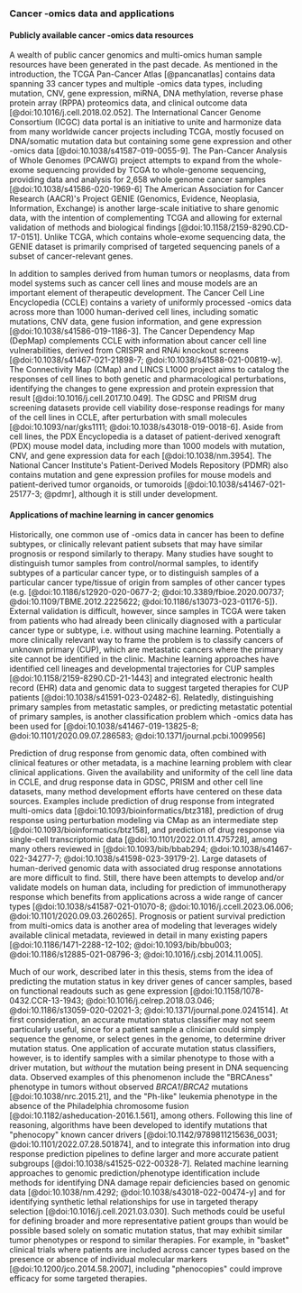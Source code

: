 ### Cancer -omics data and applications

#### Publicly available cancer -omics data resources

A wealth of public cancer genomics and multi-omics human sample resources have been generated in the past decade.
As mentioned in the introduction, the TCGA Pan-Cancer Atlas [@pancanatlas] contains data spanning 33 cancer types and multiple -omics data types, including mutation, CNV, gene expression, miRNA, DNA methylation, reverse phase protein array (RPPA) proteomics data, and clinical outcome data [@doi:10.1016/j.cell.2018.02.052].
The International Cancer Genome Consortium (ICGC) data portal is an initiative to unite and harmonize data from many worldwide cancer projects including TCGA, mostly focused on DNA/somatic mutation data but containing some gene expression and other -omics data [@doi:10.1038/s41587-019-0055-9].
The Pan-Cancer Analysis of Whole Genomes (PCAWG) project attempts to expand from the whole-exome sequencing provided by TCGA to whole-genome sequencing, providing data and analysis for 2,658 whole genome cancer samples [@doi:10.1038/s41586-020-1969-6]
The American Association for Cancer Research (AACR)'s Project GENIE (Genomics, Evidence, Neoplasia, Information, Exchange) is another large-scale initiative to share genomic data, with the intention of complementing TCGA and allowing for external validation of methods and biological findings [@doi:10.1158/2159-8290.CD-17-0151].
Unlike TCGA, which contains whole-exome sequencing data, the GENIE dataset is primarily comprised of targeted sequencing panels of a subset of cancer-relevant genes.

In addition to samples derived from human tumors or neoplasms, data from model systems such as cancer cell lines and mouse models are an important element of therapeutic development.
The Cancer Cell Line Encyclopedia (CCLE) contains a variety of uniformly processed -omics data across more than 1000 human-derived cell lines, including somatic mutations, CNV data, gene fusion information, and gene expression [@doi:10.1038/s41586-019-1186-3].
The Cancer Dependency Map (DepMap) complements CCLE with information about cancer cell line vulnerabilities, derived from CRISPR and RNAi knockout screens [@doi:10.1038/s41467-021-21898-7; @doi:10.1038/s41588-021-00819-w].
The Connectivity Map (CMap) and LINCS L1000 project aims to catalog the responses of cell lines to both genetic and pharmacological perturbations, identifying the changes to gene expression and protein expression that result [@doi:10.1016/j.cell.2017.10.049].
The GDSC and PRISM drug screening datasets provide cell viability dose-response readings for many of the cell lines in CCLE, after perturbation with small molecules [@doi:10.1093/nar/gks1111; @doi:10.1038/s43018-019-0018-6].
Aside from cell lines, the PDX Encyclopedia is a dataset of patient-derived xenograft (PDX) mouse model data, including more than 1000 models with mutation, CNV, and gene expression data for each [@doi:10.1038/nm.3954].
The National Cancer Institute's Patient-Derived Models Repository (PDMR) also contains mutation and gene expression profiles for mouse models and patient-derived tumor organoids, or tumoroids [@doi:10.1038/s41467-021-25177-3; @pdmr], although it is still under development.

#### Applications of machine learning in cancer genomics

Historically, one common use of -omics data in cancer has been to define subtypes, or clinically relevant patient subsets that may have similar prognosis or respond similarly to therapy.
Many studies have sought to distinguish tumor samples from control/normal samples, to identify subtypes of a particular cancer type, or to distinguish samples of a particular cancer type/tissue of origin from samples of other cancer types (e.g. [@doi:10.1186/s12920-020-0677-2; @doi:10.3389/fbioe.2020.00737; @doi:10.1109/TBME.2012.2225622; @doi:10.1186/s13073-023-01176-5]).
External validation is difficult, however, since samples in TCGA were taken from patients who had already been clinically diagnosed with a particular cancer type or subtype, i.e. without using machine learning.
Potentially a more clinically relevant way to frame the problem is to classify cancers of unknown primary (CUP), which are metastatic cancers where the primary site cannot be identified in the clinic.
Machine learning approaches have identified cell lineages and developmental trajectories for CUP samples [@doi:10.1158/2159-8290.CD-21-1443] and integrated electronic health record (EHR) data and genomic data to suggest targeted therapies for CUP patients [@doi:10.1038/s41591-023-02482-6].
Relatedly, distinguishing primary samples from metastatic samples, or predicting metastatic potential of primary samples, is another classification problem which -omics data has been used for [@doi:10.1038/s41467-019-13825-8; @doi:10.1101/2020.09.07.286583; @doi:10.1371/journal.pcbi.1009956]

Prediction of drug response from genomic data, often combined with clinical features or other metadata, is a machine learning problem with clear clinical applications.
Given the availability and uniformity of the cell line data in CCLE, and drug response data in GDSC, PRISM and other cell line datasets, many method development efforts have centered on these data sources.
Examples include prediction of drug response from integrated multi-omics data [@doi:10.1093/bioinformatics/btz318], prediction of drug response using perturbation modeling via CMap as an intermediate step [@doi:10.1093/bioinformatics/btz158], and prediction of drug response via single-cell transcriptomic data [@doi:10.1101/2022.01.11.475728], among many others reviewed in [@doi:10.1093/bib/bbab294; @doi:10.1038/s41467-022-34277-7; @doi:10.1038/s41598-023-39179-2].
Large datasets of human-derived genomic data with associated drug response annotations are more difficult to find.
Still, there have been attempts to develop and/or validate models on human data, including for prediction of immunotherapy response which benefits from applications across a wide range of cancer types [@doi:10.1038/s41587-021-01070-8; @doi:10.1016/j.ccell.2023.06.006; @doi:10.1101/2020.09.03.260265].
Prognosis or patient survival prediction from multi-omics data is another area of modeling that leverages widely available clinical metadata, reviewed in detail in many existing papers [@doi:10.1186/1471-2288-12-102; @doi:10.1093/bib/bbu003; @doi:10.1186/s12885-021-08796-3; @doi:10.1016/j.csbj.2014.11.005].

Much of our work, described later in this thesis, stems from the idea of predicting the mutation status in key driver genes of cancer samples, based on functional readouts such as gene expression [@doi:10.1158/1078-0432.CCR-13-1943; @doi:10.1016/j.celrep.2018.03.046; @doi:10.1186/s13059-020-02021-3; @doi:10.1371/journal.pone.0241514].
At first consideration, an accurate mutation status classifier may not seem particularly useful, since for a patient sample a clinician could simply sequence the genome, or select genes in the genome, to determine driver mutation status.
One application of accurate mutation status classifiers, however, is to identify samples with a similar phenotype to those with a driver mutation, but _without_ the mutation being present in DNA sequencing data.
Observed examples of this phenomenon include the "BRCAness" phenotype in tumors without observed _BRCA1_/_BRCA2_ mutations [@doi:10.1038/nrc.2015.21], and the "Ph-like" leukemia phenotype in the absence of the Philadelphia chromosome fusion [@doi:10.1182/asheducation-2016.1.561], among others.
Following this line of reasoning, algorithms have been developed to identify mutations that "phenocopy" known cancer drivers [@doi:10.1142/9789811215636_0031; @doi:10.1101/2022.07.28.501874], and to integrate this information into drug response prediction pipelines to define larger and more accurate patient subgroups [@doi:10.1038/s41525-022-00328-7].
Related machine learning approaches to genomic prediction/phenotype identification include methods for identifying DNA damage repair deficiencies based on genomic data [@doi:10.1038/nm.4292; @doi:10.1038/s43018-022-00474-y] and for identifying synthetic lethal relationships for use in targeted therapy selection [@doi:10.1016/j.cell.2021.03.030].
Such methods could be useful for defining broader and more representative patient groups than would be possible based solely on somatic mutation status, that may exhibit similar tumor phenotypes or respond to similar therapies.
For example, in "basket" clinical trials where patients are included across cancer types based on the presence or absence of individual molecular markers [@doi:10.1200/jco.2014.58.2007], including "phenocopies" could improve efficacy for some targeted therapies.
